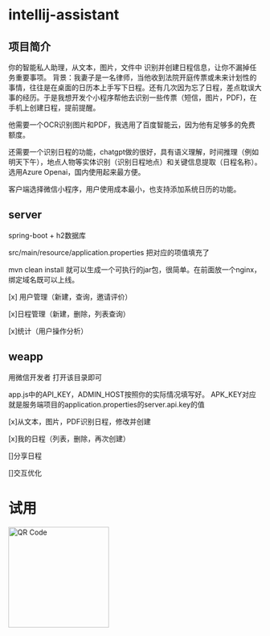 # intellij-assistant

## 项目简介

你的智能私人助理，从文本，图片，文件中 识别并创建日程信息，让你不漏掉任务重要事项。
背景：我妻子是一名律师，当他收到法院开庭传票或未来计划性的事情，往往是在桌面的日历本上手写下日程。还有几次因为忘了日程，差点耽误大事的经历。于是我想开发个小程序帮他去识别一些传票（短信，图片，PDF)，在手机上创建日程，提前提醒。

他需要一个OCR识别图片和PDF，我选用了百度智能云，因为他有足够多的免费额度。

还需要一个识别日程的功能，chatgpt做的很好，具有语义理解，时间推理（例如明天下午），地点人物等实体识别（识别日程地点）和关键信息提取（日程名称）。选用Azure Openai，国内使用起来最方便。

客户端选择微信小程序，用户使用成本最小，也支持添加系统日历的功能。

## server

spring-boot + h2数据库

src/main/resource/application.properties 把对应的项值填充了

mvn clean install 就可以生成一个可执行的jar包，很简单。在前面放一个nginx，绑定域名既可以上线。

[x] 用户管理（新建，查询，邀请评价）

[x]日程管理（新建，删除，列表查询）

[x]统计（用户操作分析）

## weapp

用微信开发者 打开该目录即可

app.js中的API_KEY，ADMIN_HOST按照你的实际情况填写好。 APK_KEY对应就是服务端项目的application.properties的server.api.key的值

[x]从文本，图片，PDF识别日程，修改并创建

[x]我的日程（列表，删除，再次创建）

[]分享日程

[]交互优化

# 试用

<img style="height: 200px;" src="imgs/public.png" alt="QR Code">
